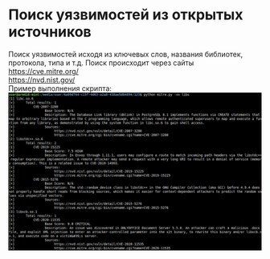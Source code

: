 # Поиск уязвимостей из открытых источников
Поиск уязвимостей исходя из ключевых слов, названия библиотек, протокола, типа и т.д.
Поиск происходит через сайты  
https://cve.mitre.org/  
https://nvd.nist.gov/  
Пример выполнения скрипта:  
![alt text](preview1.jpg)  
